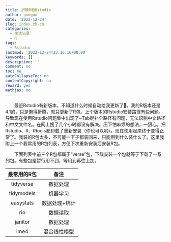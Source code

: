 ```yaml
---
title: 折腾R和Rstudio
author: guoguo
date: '2022-12-24'
slug: index.zh-cn
categories:
  - 生活记录
  - R
tags:
  - Rstudio
lastmod: '2022-12-24T23:16:16+08:00'
keywords: []
description: ''
comment: no
toc: no
autoCollapseToc: no
contentCopyright: no
reward: yes
mathjax: no
---
```


<p style="text-indent:2em;font-size:;font-family:;">
最近Rstudio有新版本，不知道什么时候自动给我更新了🤣。我的R版本还是4.1的，只是懒得折腾，就只更新了R包。上个版本的Rstudio安装路径有些问题。导致现在使用Rstudio问题集中出现了~Tab键补全路径有问题，无法识别中文路径和中文文件名。在网上搜了几个小时都没有解决。压下怕麻烦的想法，一狠心，把Rstudio、R、Rtools都卸载了重新安装（你也可以哟）。现在使用起来终于变得正常了。我装的R包太多，不可能一下子都装回来，只能用到什么装什么了。这里我附上一个我常用的R包列表，方便下次重新安装后安装R包。
</p>

<!--more-->

<p style="text-indent:2em;font-size:;font-family:;">
下面列表中前三个R包都属于“verse”包，下载安装一个包就等于下载了一系列包。有些包是暂行用不到，等用到再往上加。
</p>

| 最常用的R包 |     备注      |
|:-----------:|:-------------:|
|  tidyverse  |   数据处理    |
| tidymodels  |   机器学习    |
|  easystats  | 数据处理+统计 |
|     rio     |   数据读取    |
|   janitor   |   数据处理    |
|    lme4     | 混合线性模型  |
